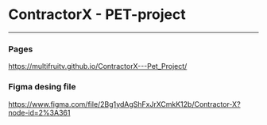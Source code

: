 # ContractorX - PET-project
***

### Pages
https://multifruitv.github.io/ContractorX---Pet_Project/
### Figma desing file
https://www.figma.com/file/2Bg1ydAgShFxJrXCmkK12b/Contractor-X?node-id=2%3A361
